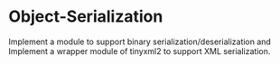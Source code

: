 # Object-Serialization
Implement a module to support binary serialization/deserialization and Implement a wrapper module of tinyxml2 to support XML serialization.
